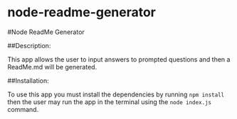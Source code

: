 # node-readme-generator

#Node ReadMe Generator

##Description:

This app allows the user to input answers to prompted questions and then a ReadMe.md will be generated.

##Installation:

To use this app you must install the dependencies by running `npm install` then the user may run the app in the terminal using the `node index.js` command.



